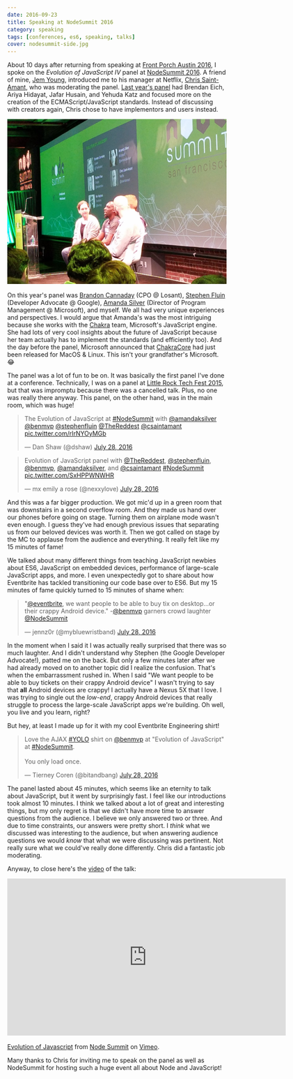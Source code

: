 ```yaml
---
date: 2016-09-23
title: Speaking at NodeSummit 2016
category: speaking
tags: [conferences, es6, speaking, talks]
cover: nodesummit-side.jpg
---
```


About 10 days after returning from speaking at [Front Porch Austin 2016](/blog/front-porch-austin-2016/), I spoke on the _Evolution of JavaScript IV_ panel at [NodeSummit 2016](http://nodesummit.com/). A friend of mine, [Jem Young](https://twitter.com/JemYoung), introduced me to his manager at Netflix, [Chris Saint-Amant](https://twitter.com/csaintamant), who was moderating the panel. [Last year's panel](http://nodesummit.com/media/evolution-of-javascript-iii/) had Brendan Eich, Ariya Hidayat, Jafar Husain, and Yehuda Katz and focused more on the creation of the ECMAScript/JavaScript standards. Instead of discussing with creators again, Chris chose to have implementors and users instead.

![Ben Ilegbodu @ NodeSummit 2016 side shot](./nodesummit-side.jpg)

On this year's panel was [Brandon Cannaday](https://twitter.com/TheReddest) (CPO @ Losant), [Stephen Fluin](https://twitter.com/stephenfluin) (Developer Advocate @ Google), [Amanda Silver](https://twitter.com/amandaksilver) (Director of Program Management @ Microsoft), and myself. We all had very unique experiences and perspectives. I would argue that Amanda's was the most intriguing because she works with the [Chakra](https://github.com/Microsoft/ChakraCore) team, Microsoft's JavaScript engine. She had lots of very cool insights about the future of JavaScript because her team actually has to implement the standards (and efficiently too). And the day before the panel, Microsoft announced that [ChakraCore](https://github.com/Microsoft/ChakraCore) had just been released for MacOS & Linux. This isn't your grandfather's Microsoft. 😂

The panel was a lot of fun to be on. It was basically the first panel I've done at a conference. Technically, I was on a panel at [Little Rock Tech Fest 2015](/blog/little-rock-tech-fest-2015/), but that was impromptu because there was a cancelled talk. Plus, no one was really there anyway. This panel, on the other hand, was in the main room, which was huge!

<blockquote class="twitter-tweet tw-align-center" data-lang="en"><p lang="en" dir="ltr">The Evolution of JavaScript at <a href="https://twitter.com/hashtag/NodeSummit?src=hash">#NodeSummit</a> with <a href="https://twitter.com/amandaksilver">@amandaksilver</a> <a href="https://twitter.com/benmvp">@benmvp</a> <a href="https://twitter.com/stephenfluin">@stephenfluin</a> <a href="https://twitter.com/TheReddest">@TheReddest</a> <a href="https://twitter.com/csaintamant">@csaintamant</a> <a href="https://t.co/rIrNYOyMGb">pic.twitter.com/rIrNYOyMGb</a></p>&mdash; Dan Shaw (@dshaw) <a href="https://twitter.com/dshaw/status/758714585239040001">July 28, 2016</a></blockquote>

<blockquote class="twitter-tweet tw-align-center" data-lang="en"><p lang="en" dir="ltr">Evolution of JavaScript panel with <a href="https://twitter.com/TheReddest">@TheReddest</a>, <a href="https://twitter.com/stephenfluin">@stephenfluin</a>, <a href="https://twitter.com/benmvp">@benmvp</a>, <a href="https://twitter.com/amandaksilver">@amandaksilver</a>, and <a href="https://twitter.com/csaintamant">@csaintamant</a> <a href="https://twitter.com/hashtag/NodeSummit?src=hash">#NodeSummit</a> <a href="https://t.co/SxHPPWNWHR">pic.twitter.com/SxHPPWNWHR</a></p>&mdash; mx emily a rose (@nexxylove) <a href="https://twitter.com/nexxylove/status/758707418163388416">July 28, 2016</a></blockquote>

And this was a far bigger production. We got mic'd up in a green room that was downstairs in a second overflow room. And they made us hand over our phones before going on stage. Turning them on airplane mode wasn't even enough. I guess they've had enough previous issues that separating us from our beloved devices was worth it. Then we got called on stage by the MC to applause from the audience and everything. It really felt like my 15 minutes of fame!

We talked about many different things from teaching JavaScript newbies about ES6, JavaScript on embedded devices, performance of large-scale JavaScript apps, and more. I even unexpectedly got to share about how Eventbrite has tackled transitioning our code base over to ES6. But my 15 minutes of fame quickly turned to 15 minutes of shame when:

<blockquote class="twitter-tweet tw-align-center" data-lang="en"><p lang="en" dir="ltr">&quot;<a href="https://twitter.com/eventbrite">@eventbrite</a>, we want people to be able to buy tix on desktop...or their crappy Android device.&quot; -<a href="https://twitter.com/benmvp">@benmvp</a> garners crowd laughter <a href="https://twitter.com/NodeSummit">@NodeSummit</a></p>&mdash; jennz0r (@mybluewristband) <a href="https://twitter.com/mybluewristband/status/758710294075940864">July 28, 2016</a></blockquote>

In the moment when I said it I was actually really surprised that there was so much laughter. And I didn't understand why Stephen (the Google Developer Advocate!), patted me on the back. But only a few minutes later after we had already moved on to another topic did I realize the confusion. That's when the embarrassment rushed in. When I said "We want people to be able to buy tickets on their crappy Android device" I wasn't trying to say that **all** Android devices are crappy! I actually have a Nexus 5X that I love. I was trying to single out the _low-end_, crappy Android devices that really struggle to process the large-scale JavaScript apps we're building. Oh well, you live and you learn, right?

But hey, at least I made up for it with my cool Eventbrite Engineering shirt!

<blockquote class="twitter-tweet tw-align-center" data-lang="en"><p lang="en" dir="ltr">Love the AJAX <a href="https://twitter.com/hashtag/YOLO?src=hash">#YOLO</a> shirt on <a href="https://twitter.com/benmvp">@benmvp</a> at &quot;Evolution of JavaScript&quot; at <a href="https://twitter.com/hashtag/NodeSummit?src=hash">#NodeSummit</a>. <br><br>You only load once.</p>&mdash; Tierney Coren (@bitandbang) <a href="https://twitter.com/bitandbang/status/758713406626988033">July 28, 2016</a></blockquote>

The panel lasted about 45 minutes, which seems like an eternity to talk about JavaScript, but it went by surprisingly fast. I feel like our introductions took almost 10 minutes. I think we talked about a lot of great and interesting things, but my only regret is that we didn't have more time to answer questions from the audience. I believe we only answered two or three. And due to time constraints, our answers were pretty short. I _think_ what we discussed was interesting to the audience, but when answering audience questions we would _know_ that what we were discussing was pertinent. Not really sure what we could've really done differently. Chris did a fantastic job moderating.

Anyway, to close here's the [video](https://vimeo.com/album/4104052/video/180426378) of the talk:

<iframe src="https://player.vimeo.com/video/180426378?title=0&byline=0&portrait=0" width="640" height="360" frameborder="0" webkitallowfullscreen mozallowfullscreen allowfullscreen></iframe>
<p><a href="https://vimeo.com/180426378">Evolution of Javascript</a> from <a href="https://vimeo.com/nodesummit">Node Summit</a> on <a href="https://vimeo.com">Vimeo</a>.</p>

Many thanks to Chris for inviting me to speak on the panel as well as NodeSummit for hosting such a huge event all about Node and JavaScript!
